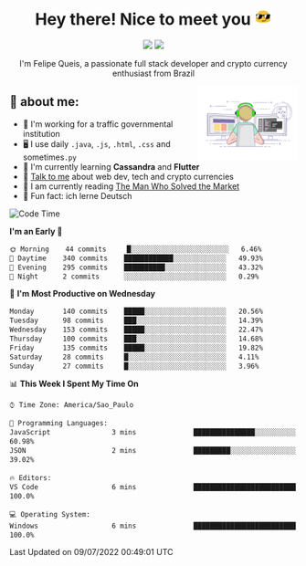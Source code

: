 
<h1 align="center">Hey there! Nice to meet you <img src="assets/sunglasses.gif" width="30"/></h1>

<p align="center">
  <a href="https://www.linkedin.com/in/fqueis"><img src="https://img.shields.io/badge/-LinkedIn-blue?style=flat&logo=Linkedin&logoColor=white" /></a>
  <a href="mailto:fqueis@gmail.com"><img src="https://img.shields.io/badge/-Gmail-c14438?style=flat&logo=Gmail&logoColor=white" /></a>
</p>

<p align="center">I'm Felipe Queis, a passionate full stack developer and crypto currency enthusiast from Brazil</p>

<img width="35%" align="right" alt="fqueis" src="assets/profile.gif" /></p>

## 🤵 about me:

- 🏢 I'm working for a traffic governmental institution
- 🖥️ I use daily `.java`, `.js`, `.html`, `.css` and sometimes`.py`
- 🌱 I'm currently learning **Cassandra** and **Flutter**
- 💬 [Talk to me](https://github.com/fqueis/fqueis/discussions) about web dev, tech and crypto currencies
- 📖 I am currently reading [The Man Who Solved the Market](https://amzn.com/073521798X)
- 💭 Fun fact: ich lerne Deutsch

<!--START_SECTION:waka-->
![Code Time](http://img.shields.io/badge/Code%20Time-0%20secs-blue)

**I'm an Early 🐤** 

```text
🌞 Morning    44 commits     █░░░░░░░░░░░░░░░░░░░░░░░░   6.46% 
🌆 Daytime    340 commits    ████████████░░░░░░░░░░░░░   49.93% 
🌃 Evening    295 commits    ██████████░░░░░░░░░░░░░░░   43.32% 
🌙 Night      2 commits      ░░░░░░░░░░░░░░░░░░░░░░░░░   0.29%

```
📅 **I'm Most Productive on Wednesday** 

```text
Monday       140 commits    █████░░░░░░░░░░░░░░░░░░░░   20.56% 
Tuesday      98 commits     ███░░░░░░░░░░░░░░░░░░░░░░   14.39% 
Wednesday    153 commits    █████░░░░░░░░░░░░░░░░░░░░   22.47% 
Thursday     100 commits    ███░░░░░░░░░░░░░░░░░░░░░░   14.68% 
Friday       135 commits    █████░░░░░░░░░░░░░░░░░░░░   19.82% 
Saturday     28 commits     █░░░░░░░░░░░░░░░░░░░░░░░░   4.11% 
Sunday       27 commits     █░░░░░░░░░░░░░░░░░░░░░░░░   3.96%

```


📊 **This Week I Spent My Time On** 

```text
⌚︎ Time Zone: America/Sao_Paulo

💬 Programming Languages: 
JavaScript               3 mins              ███████████████░░░░░░░░░░   60.98% 
JSON                     2 mins              █████████░░░░░░░░░░░░░░░░   39.02%

🔥 Editors: 
VS Code                  6 mins              █████████████████████████   100.0%

💻 Operating System: 
Windows                  6 mins              █████████████████████████   100.0%

```


 Last Updated on 09/07/2022 00:49:01 UTC
<!--END_SECTION:waka-->
